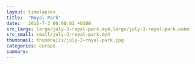 ```yaml
---
layout: timelapses
title:  "Royal Park"
date:   2016-7-3 00:00:01 +0100
src_large: large/july-3-royal-park.mp4,large/july-3-royal-park.webm
src_small: small/july-3-royal-park.mp4
thumbnail: thumbnails/july-3-royal-park.jpg
categories: europe
summary:
---
```

